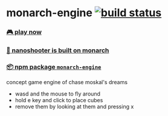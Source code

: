 
# monarch-engine [![build status](https://travis-ci.org/monarch-games/engine.svg?branch=master)](https://travis-ci.org/monarch-games/engine)

### [**🎮 play now**](https://monarch-games.github.io/engine/)

### [**🔫 nanoshooter is built on monarch**](https://github.com/monarch-games/nanoshooter)

### [**📦 npm package `monarch-engine`**](https://www.npmjs.com/package/monarch-engine)

concept game engine of chase moskal's dreams
- wasd and the mouse to fly around
- hold e key and click to place cubes
- remove them by looking at them and pressing x
